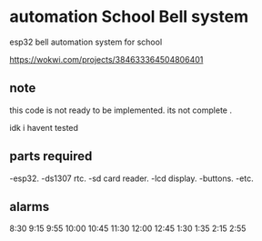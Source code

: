 # automation School Bell system
esp32 bell automation system for school

https://wokwi.com/projects/384633364504806401

## note
this code is not ready to be implemented.
its not complete .

idk i havent tested


## parts required
-esp32.
-ds1307 rtc.
-sd card reader.
-lcd display.
-buttons.
-etc.


## alarms

 8:30
 9:15
 9:55
 10:00
 10:45
 11:30
 12:00
 12:45
 1:30
 1:35
 2:15
 2:55
